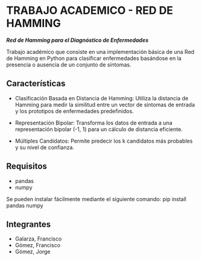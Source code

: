 # TRABAJO ACADEMICO - RED DE HAMMING

_**Red de Hamming para el Diagnóstico de Enfermedades**_

Trabajo académico que consiste en una implementación básica de una Red de Hamming en Python para clasificar
enfermedades basándose en la presencia o ausencia de un conjunto de síntomas.

## Características

- Clasificación Basada en Distancia de Hamming: Utiliza la distancia de Hamming para medir la similitud entre un vector de síntomas de entrada y los prototipos de enfermedades predefinidos.

- Representación Bipolar: Transforma los datos de entrada a una representación bipolar (-1, 1) para un cálculo de distancia eficiente.

- Múltiples Candidatos: Permite predecir los k candidatos más probables y su nivel de confianza.

## Requisitos

- pandas
- numpy

Se pueden instalar fácilmente mediante el siguiente comando: pip install pandas numpy

## Integrantes

- Galarza, Francisco
- Gómez, Francisco
- Gómez, Jorge
